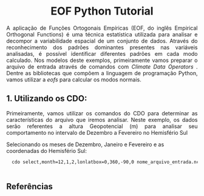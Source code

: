 <h1 align="center"> EOF Python Tutorial </h1>

<p align="justify"> 
  A aplicação de Funções Ortogonais Empíricas (EOF, do inglês Empirical Orthogonal Functions) é uma técnica estatística utilizada para analisar e decompor a variabilidade espacial de um conjunto de dados. Através do reconhecimento dos padrões dominantes presentes nas variáveis analisadas, é possível identificar diferentes padrões em cada modo calculado. Nos modelos deste exemplos, primeiramente vamos preparar o arquivo de entrada através de comandos com <i> Climate Data Operators </i>. Dentre as bibliotecas que compõem a linguagem de programação Python, vamos utilizar a <i> eofs </i> para calcular os modos normais.
  
 <h2> 1. Utilizando os CDO: </h2>
 <p align="justify"> Primeiramente, vamos utilizar os comandos do CDO para determinar as características do arquivo que iremos analisar. Neste exemplo, os dados serão referentes a altura Geopotencial (m) para analisar seu comportamento no intervalo de Dezembro a Fevereiro no Hemisfério Sul </p>
 <p>
Selecionando os meses de Dezembro, Janeiro e Fevereiro e as coordenadas do Hemisfério Sul:
</p>
  
``` bash
  cdo select,month=12,1,2,lonlatbox=0,360,-90,0 nome_arquivo_entrada.nc nome_arquivo_saida.nc
  
```
  
  
  <h2> Referências </h2>
   

